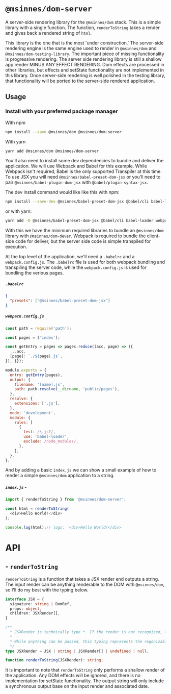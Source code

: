 # `@msinnes/dom-server`

A server-side rendering library for the `@msinnes/dom` stack. This is a simple library with a single function. The function, `renderToString` takes a render and gives back a rendered string of `html`.

This library is the one that is the most 'under construction.' The server-side rendering engine is the same engine used to render in `@msinnes/dom` and `@msinnes/dom-testing-library`. The important piece of missing functionality is progressive rendering. The server side rendering library is still a shallow app render MINUS ANY EFFECT RENDERING. Dom effects are processed in other libraries, but effects and setState functionality are not implemented in this library. Once server-side rendering is well polished in the testing library, that functionality will be ported to the server-side rendered application.

## Usage

### Install with your preferred package manager

With npm

```bash
npm install --save @msinnes/dom @msinnes/dom-server
```

With yarn

```bash
yarn add @msinnes/dom @msinnes/dom-server
```

You'll also need to install some dev dependencies to bundle and deliver the application. We will use Webpack and Babel for this example. While Webpack isn't required, Babel is the only supported Transpiler at this time. To use JSX you will need `@msinnes/babel-preset-dom-jsx` or you'll need to pair `@msinnes/babel-plugin-dom-jsx` with `@babel/plugin-syntax-jsx`.

The dev install command would like like this with npm:

```bash
npm install --save-dev @msinnes/babel-preset-dom-jsx @babel/cli babel-loader webpack webpack-cli
```

or with yarn:

```bash
yarn add -D @msinnes/babel-preset-dom-jsx @babel/cli babel-loader webpack webpack-cli
```

With this we have the minimum required libraries to bundle an `@msinnes/dom` library with `@msinnes/dom-dever`. Webpack is required to bundle the client-side code for deliver, but the server side code is simple transpiled for execution.

At the top level of the application, we'll need a `.babelrc` and a `webpack.config.js`. The `.babelrc` file is used for both webpack bundling and transpiling the server code, while the `webpack.config.js` is used for bundling the verious pages.

##### `.babelrc`
```json
{
  "presets": ["@msinnes/babel-preset-dom-jsx"]
}
```

##### `webpack.config.js`
```JavaScript
const path = require('path');

const pages = ['index'];

const getEntry = pages => pages.reduce((acc, page) => ({
  ...acc,
  [page]: `./${page}.js`,
}), {});

module.exports = {
  entry: getEntry(pages),
  output: {
    filename: '[name].js',
    path: path.resolve(__dirname, 'public/pages'),
  },
  resolve: {
    extensions: ['.js'],
  },
  mode: 'development',
  module: {
    rules: [
      {
        test: /\.js?/,
        use: 'babel-loader',
        exclude: /node_modules/,
      },
    ],
  },
};
```

And by adding a basic `index.js` we can show a small example of how to render a simple `@msinnes/dom` application to a string.

##### `index.js` -
```JavaScript
import { renderToString } from '@msinnes/dom-server';

const html = renderToString(
  <div>Hello World!</div>
);

console.log(html);// logs: '<div>Hello World!</div>
```

# API

## - `renderToString`

`renderToString` is a function that takes a JSX render end outputs a string. The input render can be anything renderable to the DOM with `@msinnes/dom`, so I'll do my best with the typing below.

```TypeScript
interface JSX = {
  signature: string | DomRef,
  props: object,
  children: JSXRender[],
}

/**
  * JSXRender is technically type *. If the render is not recognized, let's say you pass in a Date object, then the toString method will be called on that unrecognized object.
  *
  * While anything can be passed, this typing represents the regonizable entities. Explicitly, the type would be 'any' or '*'.
  */
type JSXRender = JSX | string | JSXRender[] | undefined | null;

function renderToString(JSXRender): string;
```

It is important to note that `renderToString` only performs a shallow render of the application. Any DOM effects will be ignored, and there is no implementation for setState functionality. The output string will only include a synchronous output base on the input render and associated date.
